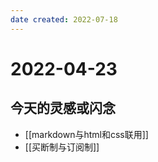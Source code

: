 ```yaml
---
date created: 2022-07-18
---
```


# 2022-04-23

## 今天的灵感或闪念

- [[markdown与html和css联用]]
- [[买断制与订阅制]]

